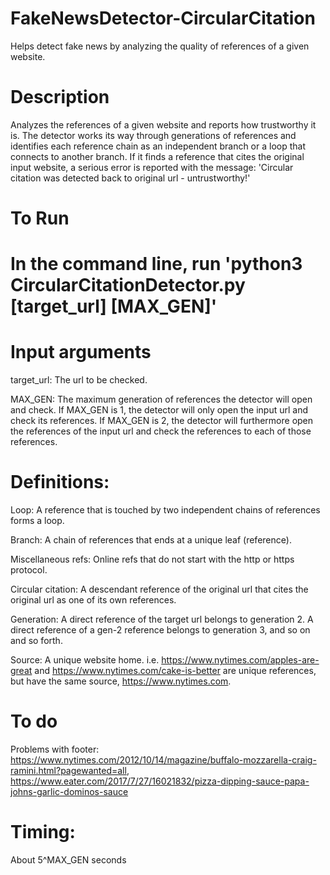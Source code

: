 # FakeNewsDetector-CircularCitation
Helps detect fake news by analyzing the quality of references of a given website.

# Description
Analyzes the references of a given website and reports how trustworthy it is. The detector works its way through 
generations of references and identifies each reference chain as an independent branch or a loop that connects to 
another branch. If it finds a reference that cites the original input website, a serious error is reported with the 
message: 'Circular citation was detected back to original url - untrustworthy!'

# To Run
# In the command line, run 'python3 CircularCitationDetector.py [target_url] [MAX_GEN]'

# Input arguments
target_url: The url to be checked.

MAX_GEN: The maximum generation of references the detector will open and check. If MAX_GEN is 1, the detector will 
only open the input url and check its references. If MAX_GEN is 2, the detector will furthermore open the references 
of the input url and check the references to each of those references.

# Definitions:
Loop: A reference that is touched by two independent chains of references forms a loop.

Branch: A chain of references that ends at a unique leaf (reference).

Miscellaneous refs: Online refs that do not start with the http or https protocol.

Circular citation: A descendant reference of the original url that cites the original url as one of its own references.

Generation: A direct reference of the target url belongs to generation 2. A direct reference of a gen-2 reference belongs
to generation 3, and so on and so forth.

Source: A unique website home. i.e. https://www.nytimes.com/apples-are-great and https://www.nytimes.com/cake-is-better 
are unique references, but have the same source, https://www.nytimes.com.

# To do
Problems with footer: 
https://www.nytimes.com/2012/10/14/magazine/buffalo-mozzarella-craig-ramini.html?pagewanted=all,
https://www.eater.com/2017/7/27/16021832/pizza-dipping-sauce-papa-johns-garlic-dominos-sauce

# Timing:
About 5^MAX_GEN seconds
